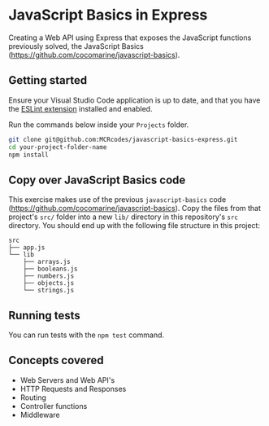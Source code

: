 # JavaScript Basics in Express

Creating a Web API using Express that exposes the JavaScript functions previously solved, the JavaScript Basics (https://github.com/cocomarine/javascript-basics).

## Getting started

Ensure your Visual Studio Code application is up to date, and that you have the [ESLint extension](https://marketplace.visualstudio.com/items?itemName=dbaeumer.vscode-eslint) installed and enabled.

Run the commands below inside your `Projects` folder.

```bash
git clone git@github.com:MCRcodes/javascript-basics-express.git
cd your-project-folder-name
npm install
```

## Copy over JavaScript Basics code

This exercise makes use of the previous `javascript-basics` code (https://github.com/cocomarine/javascript-basics). Copy the files from that project's `src/` folder into a new `lib/` directory in this repository's `src` directory. You should end up with the following file structure in this project:

```
src
├── app.js
└── lib
    ├── arrays.js
    ├── booleans.js
    ├── numbers.js
    ├── objects.js
    └── strings.js
```

## Running tests

You can run tests with the `npm test` command.

## Concepts covered

- Web Servers and Web API's
- HTTP Requests and Responses
- Routing
- Controller functions
- Middleware
